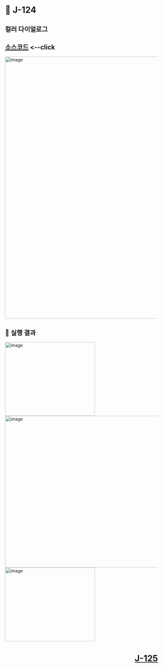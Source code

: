 # 📖 J-124

## 컬러 다이얼로그

[소스코드](./MenuAndColorChooserEx.java) <--click
---

<img width="847" height="860" alt="image" src="https://github.com/user-attachments/assets/8940e8b4-aeb5-4d42-9510-2a09495dd536" />

📘 실행 결과
---

<img width="296" height="242" alt="image" src="https://github.com/user-attachments/assets/20a3a747-cc7d-4aae-9d17-6b498572a875" />
<img width="746" height="498" alt="image" src="https://github.com/user-attachments/assets/e0259a56-99e6-49d1-aa6f-3191c57a421f" />
<img width="296" height="242" alt="image" src="https://github.com/user-attachments/assets/1fe23109-5118-4b86-86c4-fb9b3563cdf6" />

# <p align="right">[J-125](./J_125.md)</p>
